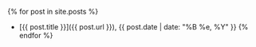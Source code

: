 {% for post in site.posts %}	
* [{{ post.title }}]({{ post.url }}), {{ post.date | date: "%B %e, %Y" }}
{% endfor %}
